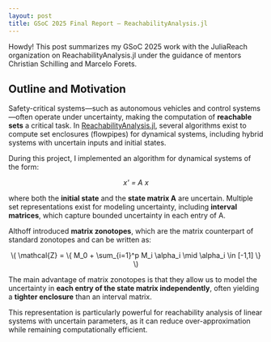 ```yaml
---
layout: post
title: GSoC 2025 Final Report – ReachabilityAnalysis.jl
---
```


<div class="message">
  Howdy! This post summarizes my GSoC 2025 work with the JuliaReach organization on ReachabilityAnalysis.jl under the guidance of mentors Christian Schilling and Marcelo Forets.
</div>

## Outline and Motivation

Safety-critical systems—such as autonomous vehicles and control systems—often operate under uncertainty, making the computation of **reachable sets** a critical task. In [ReachabilityAnalysis.jl](https://github.com/JuliaReach/ReachabilityAnalysis.jl), several algorithms exist to compute set enclosures (flowpipes) for dynamical systems, including hybrid systems with uncertain inputs and initial states.

During this project, I implemented an algorithm for dynamical systems of the form:

<div style="text-align:center;">
  <em>x' = A x</em>
</div>

where both the **initial state** and the **state matrix A** are uncertain. Multiple set representations exist for modeling uncertainty, including **interval matrices**, which capture bounded uncertainty in each entry of A.  

Althoff introduced **matrix zonotopes**, which are the matrix counterpart of standard zonotopes and can be written as:

<div style="text-align:center;">
  <!-- Add your equation here -->
  \( \mathcal{Z} = \{ M_0 + \sum_{i=1}^p M_i \alpha_i \mid \alpha_i \in [-1,1] \} \)
</div>

The main advantage of matrix zonotopes is that they allow us to model the uncertainty in **each entry of the state matrix independently**, often yielding a **tighter enclosure** than an interval matrix.  

This representation is particularly powerful for reachability analysis of linear systems with uncertain parameters, as it can reduce over-approximation while remaining computationally efficient.
